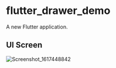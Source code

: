 # flutter_drawer_demo

A new Flutter application.

## UI Screen 

![Screenshot_1617448842](https://user-images.githubusercontent.com/72247207/126059983-068d7a16-7772-42a6-aa7f-dd4193d8f877.png)

